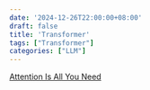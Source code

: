 ```yaml
---
date: '2024-12-26T22:00:00+08:00'
draft: false
title: 'Transformer'
tags: ["Transformer"]
categories: ["LLM"]
---
```


[Attention Is All You Need](https://xves6ft58q.feishu.cn/docx/GmXXdaoF6oCFj6x9HIVcnFbTnue?from=from_copylink)
